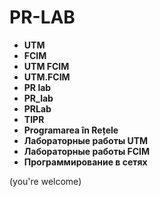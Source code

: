 # PR-LAB

- **UTM**
- **FCIM**
- **UTM FCIM**
- **UTM.FCIM**
- **PR lab**
- **PR_lab**
- **PRLab**
- **TIPR**
- **Programarea în Rețele**
- **Лабораторные работы UTM**
- **Лабораторные работы FCIM**
- **Программирование в сетях**

(you're welcome)
